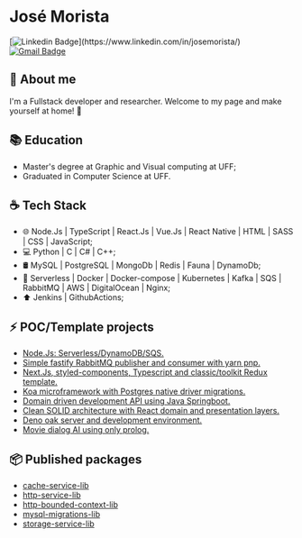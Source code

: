 # José Morista 

[![Linkedin Badge](https://img.shields.io/badge/-Jos%C3%A9%20Morista-blueviolet?style=flat-square&logo=Linkedin&logoColor=white&link=[https://www.linkedin.com/in/jos%C3%A9-morista/](https://www.linkedin.com/in/josemorista/))](https://www.linkedin.com/in/josemorista/) 
[![Gmail Badge](https://img.shields.io/badge/-josemorista@id.uff.br-red?style=flat-square&logo=Gmail&logoColor=white&link=mailto:josemorista@id.uff.br)](mailto:josemorista@id.uff.br)

## 👋 About me

I'm a Fullstack developer and researcher. Welcome to my page and make yourself at home! 🙂

## 📚 Education

- Master's degree at Graphic and Visual computing at UFF;
- Graduated in Computer Science at UFF.

## ☕ Tech Stack

- 🌐 Node.Js | TypeScript | React.Js | Vue.Js | React Native | HTML | SASS | CSS | JavaScript;
- 💻 Python | C | C# | C++;
- 🛢 MySQL | PostgreSQL | MongoDb | Redis | Fauna | DynamoDb;
- 🔧 Serverless | Docker | Docker-compose | Kubernetes | Kafka | SQS | RabbitMQ | AWS | DigitalOcean | Nginx;
- ⬆️ Jenkins | GithubActions;

## :zap: POC/Template projects

- <a href="https://github.com/josemorista/nodejs-dynamo-serverless">Node.Js: Serverless/DynamoDB/SQS.</a>
- <a href="https://github.com/josemorista/fastify-rabbitmq">Simple fastify RabbitMQ publisher and consumer with yarn pnp.</a>
- <a href="https://github.com/josemorista/next-typescript-redux-template">Next.Js, styled-components, Typescript and classic/toolkit Redux template.</a>
- <a href="https://github.com/josemorista/koa-postgres">Koa microframework with Postgres native driver migrations.</a>
- <a href="https://github.com/josemorista/solid-spring-boot">Domain driven development API using Java Springboot.</a>
- <a href="https://github.com/josemorista/jm-money-react-clean">Clean SOLID architecture with React domain and presentation layers.</a>
- <a href="https://github.com/josemorista/deno-oak-server">Deno oak server and development environment.</a>
- <a href="https://github.com/josemorista/movies_ia_prolog">Movie dialog AI using only prolog.</a>

## 📦 Published packages

- <a href="https://www.npmjs.com/package/cache-service-lib">cache-service-lib</a>
- <a href="https://www.npmjs.com/package/http-service-lib">http-service-lib</a>
- <a href="https://www.npmjs.com/package/http-bounded-context-lib">http-bounded-context-lib</a>
- <a href="https://www.npmjs.com/package/mysql-migrations-lib">mysql-migrations-lib</a>
- <a href="https://www.npmjs.com/package/storage-service-lib">storage-service-lib</a>
